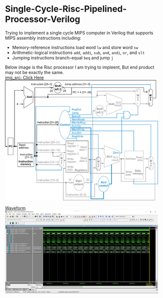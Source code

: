 # Single-Cycle-Risc-Pipelined-Processor-Verilog
Trying to implement a single cycle MIPS computer in Verilog that supports MIPS assembly instructions including:

- Memory-reference instructions load word <code>lw</code> and store word <code>sw</code>
- Arithmetic-logical instructions <code>add</code>, <code>addi</code>, <code>sub</code>, <code>and</code>, <code>andi</code>, <code>or</code>, and <code>slt</code>
- Jumping instructions branch-equal <code>beq</code> and jump <code>j</code>

Below image is the Risc processor I am trying to impleent, But end product may not be exactly the same.<br>
[img_src: Click Here<br>](https://www.eg.bucknell.edu/~csci320/2014-fall/#!single.md)
![](single_cycle.png)

[Waveform](single_cycle.jpg)
![](pipeline_single_cycle.jpg)
